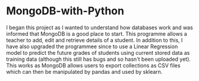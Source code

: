 # MongoDB-with-Python

I began this project as I wanted to understand how databases work and was informed that MongoDB is a good place to start. This programme allows a teacher to add, edit and retrieve details of a student. In addition to this, I have also upgraded the programmee since to use a Linear Regression model to predict the future grades of students using current stored data as training data (although this still has bugs and so hasn't been uploaded yet). This works as MongoDB allows users to export collections as CSV files which can then be manipulated by pandas and used by sklearn.
